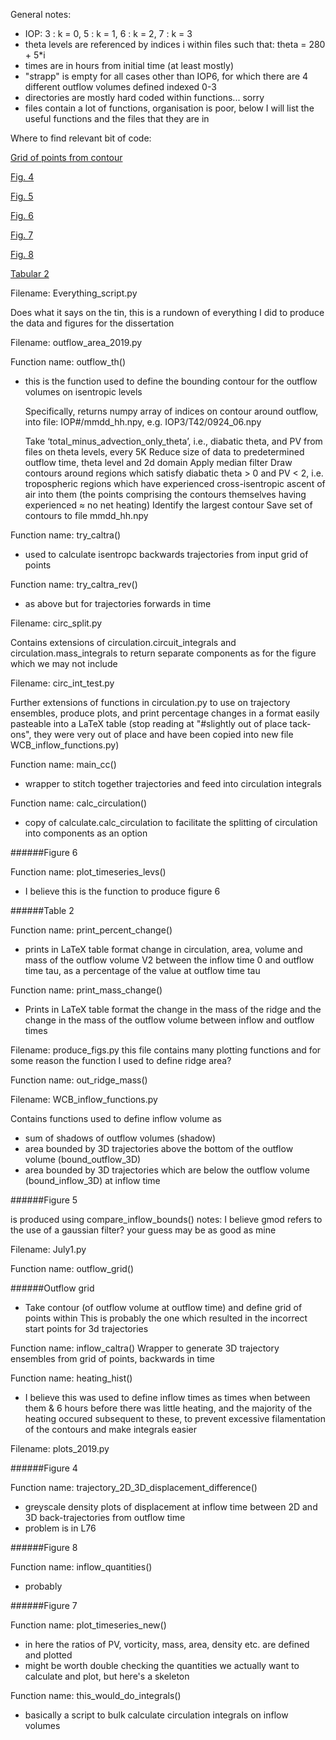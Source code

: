 General notes:
- IOP:     3 : k = 0,   5 : k = 1,    6 : k = 2,    7 : k = 3
- theta levels are referenced by indices i within files such that:
  theta = 280 + 5*i
- times are in hours from initial time (at least mostly)
- "strapp" is empty for all cases other than IOP6, for which there are 4 different outflow volumes defined indexed 0-3
- directories are mostly hard coded within functions... sorry
- files contain a lot of functions, organisation is poor, below I will list the useful functions and the files that they are in

Where to find relevant bit of code:

[Grid of points from contour](#outflow-grid)

[Fig. 4](#figure-4)

[Fig. 5](#figure-5)

[Fig. 6](#figure-6)

[Fig. 7](#figure-7)

[Fig. 8](#figure-8)

[Tabular 2](#table-2)
  
Filename: Everything_script.py

  Does what it says on the tin, this is a rundown of everything I did to produce the data and figures for the dissertation

Filename: outflow_area_2019.py

  Function name: outflow_th()
  - this is the function used to define the bounding contour for the outflow volumes on isentropic levels

    Specifically, returns numpy array of indices on contour around outflow, into file:
	  IOP#/mmdd_hh.npy,  e.g. IOP3/T42/0924_06.npy

	  Take ‘total_minus_advection_only_theta’, i.e., diabatic theta, and PV from files on theta levels, every 5K
	  Reduce size of data to predetermined outflow time, theta level and 2d domain
	  Apply median filter
	  Draw contours around regions which satisfy diabatic theta > 0 and PV < 2, i.e. tropospheric regions which have experienced cross-isentropic ascent of air into them (the points comprising the contours themselves having experienced ≈ no net heating)
	  Identify the largest contour
	  Save set of contours to file mmdd_hh.npy

  Function name: try_caltra()
  - used to calculate isentropc backwards trajectories from input grid of points
  
  Function name: try_caltra_rev()
  - as above but for trajectories forwards in time

Filename: circ_split.py
  
  Contains extensions of circulation.circuit_integrals and circulation.mass_integrals to return separate components as for the figure which we may not include
  
Filename: circ_int_test.py

  Further extensions of functions in circulation.py to use on trajectory ensembles, produce plots, and print percentage changes in a format easily pasteable into a LaTeX table
  (stop reading at "#slightly out of place tack-ons", they were very out of place and have been copied into new file WCB_inflow_functions.py)
  
  Function name: main_cc()
  - wrapper to stitch together trajectories and feed into circulation integrals
  
  Function name: calc_circulation()
  - copy of calculate.calc_circulation to facilitate the splitting of circulation into components as an option
  
  ######Figure 6
  
  Function name: plot_timeseries_levs()
  - I believe this is the function to produce figure 6
  
  ######Table 2
  
  Function name: print_percent_change()
  - prints in LaTeX table format change in circulation, area, volume and mass of the outflow volume V2 between the inflow time 0 and outflow time tau, 
    as a percentage of the value at outflow time tau
    
  Function name: print_mass_change()
  - Prints in LaTeX table format the change in the mass of the ridge and the change in the mass of the outflow volume between inflow and outflow times
  
Filename: produce_figs.py
  this file contains many plotting functions
  and for some reason the function I used to define ridge area?
  
  Function name: out_ridge_mass()
  
Filename: WCB_inflow_functions.py
  
  Contains functions used to define inflow volume as
  - sum of shadows of outflow volumes (shadow)
  - area bounded by 3D trajectories above the bottom of the outflow volume (bound_outflow_3D)
  - area bounded by 3D trajectories which are below the outflow volume (bound_inflow_3D)
  at inflow time
  
  ######Figure 5
  
  is produced using compare_inflow_bounds()
  notes: I believe gmod refers to the use of a gaussian filter? your guess may be as good as mine
  
Filename: July1.py

  Function name: outflow_grid()
  
  ######Outflow grid
  - Take contour (of outflow volume at outflow time) and define grid of points within
    This is probably the one which resulted in the incorrect start points for 3d trajectories
  
  Function name: inflow_caltra()
    Wrapper to generate 3D trajectory ensembles from grid of points, backwards in time
    
  Function name: heating_hist()
  - I believe this was used to define inflow times as times when between them & 6 hours before there was little heating, 
    and the majority of the heating occured subsequent to these, 
    to prevent excessive filamentation of the contours and make integrals easier
  
Filename: plots_2019.py

  ######Figure 4
  
  Function name: trajectory_2D_3D_displacement_difference()
  - greyscale density plots of displacement at inflow time between 2D and 3D back-trajectories from outflow time
  - problem is in L76
  
  ######Figure 8
  
  Function name: inflow_quantities()
  - probably
  
  ######Figure 7
  
  Function name: plot_timeseries_new()
  - in here the ratios of PV, vorticity, mass, area, density etc. are defined and plotted
  - might be worth double checking the quantities we actually want to calculate and plot, but here's a skeleton
  
  Function name: this_would_do_integrals()
  - basically a script to bulk calculate circulation integrals on inflow volumes
  
  
